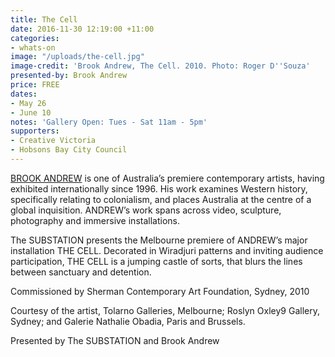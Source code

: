 ```yaml
---
title: The Cell
date: 2016-11-30 12:19:00 +11:00
categories:
- whats-on
image: "/uploads/the-cell.jpg"
image-credit: 'Brook Andrew, The Cell. 2010. Photo: Roger D''Souza'
presented-by: Brook Andrew
price: FREE
dates:
- May 26
- June 10
notes: 'Gallery Open: Tues - Sat 11am - 5pm'
supporters:
- Creative Victoria
- Hobsons Bay City Council
---
```


[BROOK ANDREW](http://www.brookandrew.com) is one of Australia’s premiere contemporary artists, having exhibited internationally since 1996. His work examines Western history, specifically relating to colonialism, and places Australia at the centre of a global inquisition. ANDREW’s work spans across video, sculpture, photography and immersive installations. 

The SUBSTATION presents the Melbourne premiere of ANDREW’s major installation THE CELL. Decorated in Wiradjuri patterns and inviting audience participation, THE CELL is a jumping castle of sorts, that blurs the lines between sanctuary and detention. 

Commissioned by Sherman Contemporary Art Foundation, Sydney, 2010

Courtesy of the artist, Tolarno Galleries, Melbourne; Roslyn Oxley9 Gallery, Sydney; and Galerie Nathalie Obadia, Paris and Brussels.

Presented by The SUBSTATION and Brook Andrew
